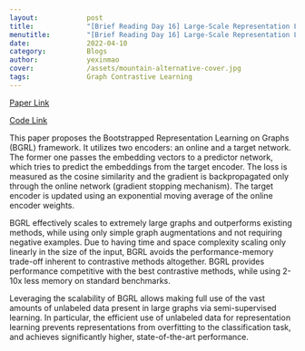 ```yaml
---
layout:            post
title:             "[Brief Reading Day 16] Large-Scale Representation Learning on Graphs via Bootstrapping"
menutitle:         "[Brief Reading Day 16] Large-Scale Representation Learning on Graphs via Bootstrapping"
date:              2022-04-10
category:          Blogs
author:            yexinmao
cover:             /assets/mountain-alternative-cover.jpg
tags:              Graph Contrastive Learning
---
```


[Paper Link](https://arxiv.org/abs/2102.06514)

[Code Link](https://github.com/Namkyeong/BGRL_Pytorch)

This paper proposes the Bootstrapped Representation Learning on Graphs (BGRL) framework. It utilizes two encoders: an online and a target network. The former one passes the embedding vectors to a predictor network, which tries to predict the embeddings from the target encoder. The loss is measured as the cosine similarity and the gradient is backpropagated only through the online network (gradient stopping mechanism). The target encoder is updated using an exponential moving average of the online encoder weights. 

BGRL effectively scales to extremely large graphs and outperforms existing methods, while using only simple graph augmentations and not requiring negative examples. Due to having time and space complexity scaling only linearly in the size of the input, BGRL avoids the performance-memory trade-off inherent to contrastive methods altogether. BGRL provides performance competitive with the best contrastive methods, while using 2-10x less memory on standard benchmarks.

Leveraging the scalability of BGRL allows making full use of the vast amounts of unlabeled data present in large graphs via semi-supervised learning. In particular, the efficient use of unlabeled data for representation learning prevents representations from overfitting to the classification task, and achieves significantly higher, state-of-the-art performance. 

